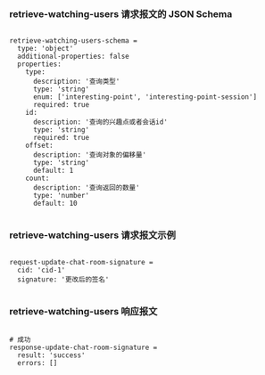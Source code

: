 ### retrieve-watching-users 请求报文的 JSON Schema
<pre><code>
retrieve-watching-users-schema =
  type: 'object'
  additional-properties: false
  properties:
    type:
      description: '查询类型'
      type: 'string'
      enum: ['interesting-point', 'interesting-point-session']
      required: true
    id:
      description: '查询的兴趣点或者会话id'
      type: 'string'
      required: true
    offset: 
      description: '查询对象的偏移量'
      type: 'string'
      default: 1
    count:
      description: '查询返回的数量'
      type: 'number'
      default: 10

</code></pre>

### retrieve-watching-users 请求报文示例
<pre><code>
request-update-chat-room-signature =
  cid: 'cid-1'
  signature: '更改后的签名'

</code></pre>

### retrieve-watching-users 响应报文
<pre><code>
# 成功
response-update-chat-room-signature =
  result: 'success'
  errors: []

</code></pre>


